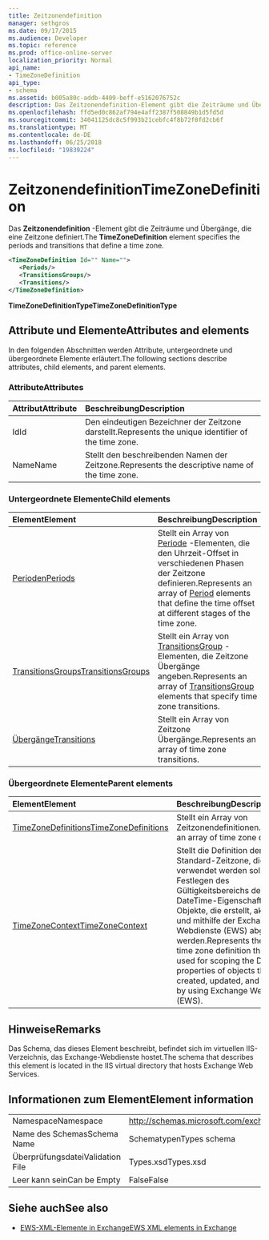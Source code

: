```yaml
---
title: Zeitzonendefinition
manager: sethgros
ms.date: 09/17/2015
ms.audience: Developer
ms.topic: reference
ms.prod: office-online-server
localization_priority: Normal
api_name:
- TimeZoneDefinition
api_type:
- schema
ms.assetid: b005a80c-addb-4409-beff-e5162076752c
description: Das Zeitzonendefinition-Element gibt die Zeiträume und Übergänge, die eine Zeitzone definiert.
ms.openlocfilehash: ffd5ed0c862af794e4aff2387f508849b1d5fd5d
ms.sourcegitcommit: 34041125dc8c5f993b21cebfc4f8b72f0fd2cb6f
ms.translationtype: MT
ms.contentlocale: de-DE
ms.lasthandoff: 06/25/2018
ms.locfileid: "19839224"
---
```

# <a name="timezonedefinition"></a><span data-ttu-id="a30fe-103">Zeitzonendefinition</span><span class="sxs-lookup"><span data-stu-id="a30fe-103">TimeZoneDefinition</span></span>

<span data-ttu-id="a30fe-104">Das **Zeitzonendefinition** -Element gibt die Zeiträume und Übergänge, die eine Zeitzone definiert.</span><span class="sxs-lookup"><span data-stu-id="a30fe-104">The **TimeZoneDefinition** element specifies the periods and transitions that define a time zone.</span></span> 
  
```XML
<TimeZoneDefinition Id="" Name="">
   <Periods/>
   <TransitionsGroups/>
   <Transitions/>
</TimeZoneDefinition>

```

 <span data-ttu-id="a30fe-105">**TimeZoneDefinitionType**</span><span class="sxs-lookup"><span data-stu-id="a30fe-105">**TimeZoneDefinitionType**</span></span>
## <a name="attributes-and-elements"></a><span data-ttu-id="a30fe-106">Attribute und Elemente</span><span class="sxs-lookup"><span data-stu-id="a30fe-106">Attributes and elements</span></span>

<span data-ttu-id="a30fe-107">In den folgenden Abschnitten werden Attribute, untergeordnete und übergeordnete Elemente erläutert.</span><span class="sxs-lookup"><span data-stu-id="a30fe-107">The following sections describe attributes, child elements, and parent elements.</span></span>
  
### <a name="attributes"></a><span data-ttu-id="a30fe-108">Attribute</span><span class="sxs-lookup"><span data-stu-id="a30fe-108">Attributes</span></span>

|<span data-ttu-id="a30fe-109">**Attribut**</span><span class="sxs-lookup"><span data-stu-id="a30fe-109">**Attribute**</span></span>|<span data-ttu-id="a30fe-110">**Beschreibung**</span><span class="sxs-lookup"><span data-stu-id="a30fe-110">**Description**</span></span>|
|:-----|:-----|
|<span data-ttu-id="a30fe-111">Id</span><span class="sxs-lookup"><span data-stu-id="a30fe-111">Id</span></span>  <br/> |<span data-ttu-id="a30fe-112">Den eindeutigen Bezeichner der Zeitzone darstellt.</span><span class="sxs-lookup"><span data-stu-id="a30fe-112">Represents the unique identifier of the time zone.</span></span>  <br/> |
|<span data-ttu-id="a30fe-113">Name</span><span class="sxs-lookup"><span data-stu-id="a30fe-113">Name</span></span>  <br/> |<span data-ttu-id="a30fe-114">Stellt den beschreibenden Namen der Zeitzone.</span><span class="sxs-lookup"><span data-stu-id="a30fe-114">Represents the descriptive name of the time zone.</span></span>  <br/> |
   
### <a name="child-elements"></a><span data-ttu-id="a30fe-115">Untergeordnete Elemente</span><span class="sxs-lookup"><span data-stu-id="a30fe-115">Child elements</span></span>

|<span data-ttu-id="a30fe-116">**Element**</span><span class="sxs-lookup"><span data-stu-id="a30fe-116">**Element**</span></span>|<span data-ttu-id="a30fe-117">**Beschreibung**</span><span class="sxs-lookup"><span data-stu-id="a30fe-117">**Description**</span></span>|
|:-----|:-----|
|[<span data-ttu-id="a30fe-118">Perioden</span><span class="sxs-lookup"><span data-stu-id="a30fe-118">Periods</span></span>](periods.md) <br/> |<span data-ttu-id="a30fe-119">Stellt ein Array von [Periode](period.md) -Elementen, die den Uhrzeit-Offset in verschiedenen Phasen der Zeitzone definieren.</span><span class="sxs-lookup"><span data-stu-id="a30fe-119">Represents an array of [Period](period.md) elements that define the time offset at different stages of the time zone.</span></span>  <br/> |
|[<span data-ttu-id="a30fe-120">TransitionsGroups</span><span class="sxs-lookup"><span data-stu-id="a30fe-120">TransitionsGroups</span></span>](transitionsgroups.md) <br/> |<span data-ttu-id="a30fe-121">Stellt ein Array von [TransitionsGroup](transitionsgroup.md) -Elementen, die Zeitzone Übergänge angeben.</span><span class="sxs-lookup"><span data-stu-id="a30fe-121">Represents an array of [TransitionsGroup](transitionsgroup.md) elements that specify time zone transitions.</span></span>  <br/> |
|[<span data-ttu-id="a30fe-122">Übergänge</span><span class="sxs-lookup"><span data-stu-id="a30fe-122">Transitions</span></span>](transitions.md) <br/> |<span data-ttu-id="a30fe-123">Stellt ein Array von Zeitzone Übergänge.</span><span class="sxs-lookup"><span data-stu-id="a30fe-123">Represents an array of time zone transitions.</span></span>  <br/> |
   
### <a name="parent-elements"></a><span data-ttu-id="a30fe-124">Übergeordnete Elemente</span><span class="sxs-lookup"><span data-stu-id="a30fe-124">Parent elements</span></span>

|<span data-ttu-id="a30fe-125">**Element**</span><span class="sxs-lookup"><span data-stu-id="a30fe-125">**Element**</span></span>|<span data-ttu-id="a30fe-126">**Beschreibung**</span><span class="sxs-lookup"><span data-stu-id="a30fe-126">**Description**</span></span>|
|:-----|:-----|
|[<span data-ttu-id="a30fe-127">TimeZoneDefinitions</span><span class="sxs-lookup"><span data-stu-id="a30fe-127">TimeZoneDefinitions</span></span>](timezonedefinitions.md) <br/> |<span data-ttu-id="a30fe-128">Stellt ein Array von Zeitzonendefinitionen.</span><span class="sxs-lookup"><span data-stu-id="a30fe-128">Represents an array of time zone definitions.</span></span>  <br/> |
|[<span data-ttu-id="a30fe-129">TimeZoneContext</span><span class="sxs-lookup"><span data-stu-id="a30fe-129">TimeZoneContext</span></span>](timezonecontext.md) <br/> |<span data-ttu-id="a30fe-130">Stellt die Definition der Standard-Zeitzone, die verwendet werden soll, für das Festlegen des Gültigkeitsbereichs der DateTime-Eigenschaft der Objekte, die erstellt, aktualisiert und mithilfe der Exchange-Webdienste (EWS) abgerufen werden.</span><span class="sxs-lookup"><span data-stu-id="a30fe-130">Represents the default time zone definition that is to be used for scoping the DateTime properties of objects that are created, updated, and retrieved by using Exchange Web Services (EWS).</span></span>  <br/> |
   
## <a name="remarks"></a><span data-ttu-id="a30fe-131">Hinweise</span><span class="sxs-lookup"><span data-stu-id="a30fe-131">Remarks</span></span>

<span data-ttu-id="a30fe-132">Das Schema, das dieses Element beschreibt, befindet sich im virtuellen IIS-Verzeichnis, das Exchange-Webdienste hostet.</span><span class="sxs-lookup"><span data-stu-id="a30fe-132">The schema that describes this element is located in the IIS virtual directory that hosts Exchange Web Services.</span></span>
  
## <a name="element-information"></a><span data-ttu-id="a30fe-133">Informationen zum Element</span><span class="sxs-lookup"><span data-stu-id="a30fe-133">Element information</span></span>

|||
|:-----|:-----|
|<span data-ttu-id="a30fe-134">Namespace</span><span class="sxs-lookup"><span data-stu-id="a30fe-134">Namespace</span></span>  <br/> |http://schemas.microsoft.com/exchange/services/2006/types  <br/> |
|<span data-ttu-id="a30fe-135">Name des Schemas</span><span class="sxs-lookup"><span data-stu-id="a30fe-135">Schema Name</span></span>  <br/> |<span data-ttu-id="a30fe-136">Schematypen</span><span class="sxs-lookup"><span data-stu-id="a30fe-136">Types schema</span></span>  <br/> |
|<span data-ttu-id="a30fe-137">Überprüfungsdatei</span><span class="sxs-lookup"><span data-stu-id="a30fe-137">Validation File</span></span>  <br/> |<span data-ttu-id="a30fe-138">Types.xsd</span><span class="sxs-lookup"><span data-stu-id="a30fe-138">Types.xsd</span></span>  <br/> |
|<span data-ttu-id="a30fe-139">Leer kann sein</span><span class="sxs-lookup"><span data-stu-id="a30fe-139">Can be Empty</span></span>  <br/> |<span data-ttu-id="a30fe-140">False</span><span class="sxs-lookup"><span data-stu-id="a30fe-140">False</span></span>  <br/> |
   
## <a name="see-also"></a><span data-ttu-id="a30fe-141">Siehe auch</span><span class="sxs-lookup"><span data-stu-id="a30fe-141">See also</span></span>



- [<span data-ttu-id="a30fe-142">EWS-XML-Elemente in Exchange</span><span class="sxs-lookup"><span data-stu-id="a30fe-142">EWS XML elements in Exchange</span></span>](ews-xml-elements-in-exchange.md)

